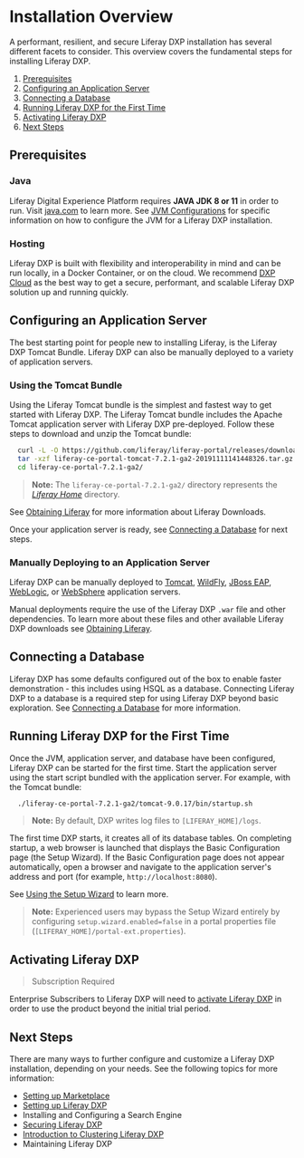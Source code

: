 # Installation Overview

A performant, resilient, and secure Liferay DXP installation has several different facets to consider. This overview covers the fundamental steps for installing Liferay DXP.

1. [Prerequisites](#prerequisites)
1. [Configuring an Application Server](#configuring-an-application-server)
1. [Connecting a Database](#connecting-a-database)
1. [Running Liferay DXP for the First Time](#running-liferay-dxp-for-the-first-time)
1. [Activating Liferay DXP](#activating-liferay-dxp)
1. [Next Steps](#next-steps)

## Prerequisites

### Java

Liferay Digital Experience Platform requires **JAVA JDK 8 or 11** in order to run. Visit [java.com](https://www.java.com/) to learn more. See [JVM Configurations](../14-reference/05-jvm-configurations.md) for specific information on how to configure the JVM for a Liferay DXP installation.

### Hosting

Liferay DXP is built with flexibility and interoperability in mind and can be run locally, in a Docker Container, or on the cloud. We recommend [DXP Cloud](https://learn.liferay.com/dxp-cloud-latest/index.html) as the best way to get a secure, performant, and scalable Liferay DXP solution up and running quickly.

## Configuring an Application Server

The best starting point for people new to installing Liferay, is the Liferay DXP Tomcat Bundle. Liferay DXP can also be manually deployed to a variety of application servers.

### Using the Tomcat Bundle

Using the Liferay Tomcat bundle is the simplest and fastest way to get started with Liferay DXP. The Liferay Tomcat bundle includes the Apache Tomcat application server with Liferay DXP pre-deployed. Follow these steps to download and unzip the Tomcat bundle:

  ```bash
    curl -L -O https://github.com/liferay/liferay-portal/releases/download/7.2.1-ga2/liferay-ce-portal-tomcat-7.2.1-ga2-20191111141448326.tar.gz
    tar -xzf liferay-ce-portal-tomcat-7.2.1-ga2-20191111141448326.tar.gz
    cd liferay-ce-portal-7.2.1-ga2/
  ```

> **Note:** The `liferay-ce-portal-7.2.1-ga2/` directory represents the [*Liferay Home*](../14-reference/01-liferay-home.md) directory.

See [Obtaining Liferay](./03-obtaining-liferay.md) for more information about Liferay Downloads.

Once your application server is ready, see [Connecting a Database](#connecting-a-database) for next steps.

### Manually Deploying to an Application Server

Liferay DXP can be manually deployed to [Tomcat](./01-installing-liferay-on-an-application-server/01-installing-liferay-on-tomcat.md), [WildFly](placeholder-link), [JBoss EAP](placeholder-link), [WebLogic](placeholder-link), or [WebSphere](./01-installing-liferay-on-an-application-server/05-installing-liferay-on-websphere.md) application servers.

Manual deployments require the use of the Liferay DXP `.war` file and other dependencies. To learn more about these files and other available Liferay DXP downloads see [Obtaining Liferay](./03-obtaining-liferay.md).

## Connecting a Database

Liferay DXP has some defaults configured out of the box to enable faster demonstration - this includes using HSQL as a database. Connecting Liferay DXP to a database is a required step for using Liferay DXP beyond basic exploration. See [Connecting a Database](./04-connecting-a-database.md) for more information.

## Running Liferay DXP for the First Time

Once the JVM, application server, and database have been configured, Liferay DXP can be started for the first time. Start the application server using the start script bundled with the application server. For example, with the Tomcat bundle:

```bash
  ./liferay-ce-portal-7.2.1-ga2/tomcat-9.0.17/bin/startup.sh
```

> **Note:** By default, DXP writes log files to `[LIFERAY_HOME]/logs`.

The first time DXP starts, it creates all of its database tables. On completing startup, a web browser is launched that displays the Basic Configuration page (the Setup Wizard). If the Basic Configuration page does not appear automatically, open a browser and navigate to the application server's address and port (for example, `http://localhost:8080`).

See [Using the Setup Wizard](./05-using-the-setup-wizard.md) to learn more.

> **Note:** Experienced users may bypass the Setup Wizard entirely by configuring `setup.wizard.enabled=false` in a portal properties file (`[LIFERAY_HOME]/portal-ext.properties`).

## Activating Liferay DXP

> Subscription Required

Enterprise Subscribers to Liferay DXP will need to [activate Liferay DXP](../02-setting-up-liferay-dxp/activating-liferay-dxp.md) in order to use the product beyond the initial trial period.

## Next Steps

There are many ways to further configure and customize a Liferay DXP installation, depending on your needs. See the following topics for more information:

* [Setting up Marketplace](../02-setting-up-liferay-dxp/setting-up-marketplace.md)
* [Setting up Liferay DXP](../02-setting-up-liferay-dxp/setting-up-liferay-dxp.md)
* Installing and Configuring a Search Engine
* [Securing Liferay DXP](../05-securing-liferay/01-securing-liferay.md)
* [Introduction to Clustering Liferay DXP](../02-setting-up-liferay-dxp/configuring-clustering-for-high-availability/01-introduction-to-clustering-liferay-dxp.md)
* Maintaining Liferay DXP
